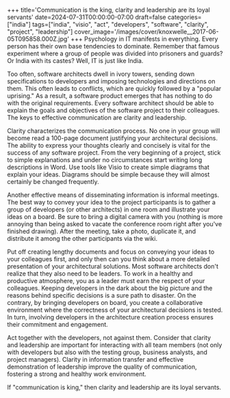 +++
title='Communication is the king, clarity and leadership are its loyal servants'
date=2024-07-31T00:00:00-07:00
draft=false
categories=["india"]
tags=["india", "visio", "act", "developers", "software", "clarity", "project", "leadership"]
cover_image='/images/cover/knoxwelle__2017-06-05T095858.000Z.jpg'
+++
Psychology in IT manifests in everything. Every person has their own base tendencies to dominate. Remember that famous experiment where a group of people was divided into prisoners and guards? Or India with its castes? Well, IT is just like India.

Too often, software architects dwell in ivory towers, sending down specifications to developers and imposing technologies and directions on them. This often leads to conflicts, which are quickly followed by a "popular uprising." As a result, a software product emerges that has nothing to do with the original requirements. Every software architect should be able to explain the goals and objectives of the software project to their colleagues. The keys to effective communication are clarity and leadership.

Clarity characterizes the communication process. No one in your group will become
read a 100-page document justifying your architectural decisions. The ability to express your thoughts clearly and concisely is vital for the success of any software project. From the very beginning of a project, stick to simple explanations and under no circumstances start writing long descriptions in Word. Use tools like Visio to create simple diagrams that explain your ideas. Diagrams should be simple because they will almost certainly be changed frequently.

Another effective means of disseminating information is informal meetings. The best way to convey your idea to the project participants is to gather a group of developers (or other architects) in one room and illustrate your ideas on a board. Be sure to bring a digital camera with you (nothing is more annoying than being asked to vacate the conference room right after you've finished drawing). After the meeting, take a photo, duplicate it, and distribute it among the other participants via the wiki.

Put off creating lengthy documents and focus on conveying your ideas to your colleagues first, and only then can you think about a more detailed presentation of your architectural solutions. Most software architects don't realize that they also need to be leaders. To work in a healthy and productive atmosphere, you as a leader must earn the respect of your colleagues. Keeping developers in the dark about the big picture and the reasons behind specific decisions is a sure path to disaster. On the contrary, by bringing developers on board, you create a collaborative environment where the correctness of your architectural decisions is tested. In turn, involving developers in the architecture creation process ensures their commitment and engagement.

Act together with the developers, not against them. Consider that clarity and leadership are important for interacting with all team members (not only with developers but also with the testing group, business analysts, and project managers). Clarity in information transfer and effective demonstration of leadership improve the quality of communication, fostering a strong and healthy work environment.

If "communication is king," then clarity and leadership are its loyal servants.